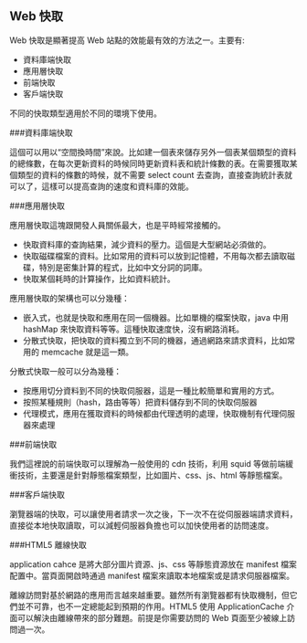 Web 快取
---

Web 快取是顯著提高 Web 站點的效能最有效的方法之一。主要有:

- 資料庫端快取
- 應用層快取
- 前端快取
- 客戶端快取

不同的快取類型適用於不同的環境下使用。

###資料庫端快取

這個可以用以“空間換時間”來說。比如建一個表來儲存另外一個表某個類型的資料的總條數，在每次更新資料的時候同時更新資料表和統計條數的表。在需要獲取某個類型的資料的條數的時候，就不需要 select count 去查詢，直接查詢統計表就可以了，這樣可以提高查詢的速度和資料庫的效能。

###應用層快取

應用層快取這塊跟開發人員關係最大，也是平時經常接觸的。

- 快取資料庫的查詢結果，減少資料的壓力。這個是大型網站必須做的。
- 快取磁碟檔案的資料。比如常用的資料可以放到記憶體，不用每次都去讀取磁碟，特別是密集計算的程式，比如中文分詞的詞庫。
- 快取某個耗時的計算操作，比如資料統計。

應用層快取的架構也可以分幾種：

- 嵌入式，也就是快取和應用在同一個機器。比如單機的檔案快取，java 中用 hashMap 來快取資料等等。這種快取速度快，沒有網路消耗。
- 分散式快取，把快取的資料獨立到不同的機器，通過網路來請求資料，比如常用的 memcache 就是這一類。

分散式快取一般可以分為幾種：

- 按應用切分資料到不同的快取伺服器，這是一種比較簡單和實用的方式。
- 按照某種規則（hash，路由等等）把資料儲存到不同的快取伺服器
- 代理模式，應用在獲取資料的時候都由代理透明的處理，快取機制有代理伺服器來處理

###前端快取

我們這裡說的前端快取可以理解為一般使用的 cdn 技術，利用 squid 等做前端緩衝技術，主要還是針對靜態檔案類型，比如圖片、css、js、html 等靜態檔案。

###客戶端快取

瀏覽器端的快取，可以讓使用者請求一次之後，下一次不在從伺服器端請求資料，直接從本地快取讀取，可以減輕伺服器負擔也可以加快使用者的訪問速度。

###HTML5 離線快取

application cahce 是將大部分圖片資源、js、css 等靜態資源放在 manifest 檔案配置中。當頁面開啟時通過 manifest 檔案來讀取本地檔案或是請求伺服器檔案。

離線訪問對基於網路的應用而言越來越重要。雖然所有瀏覽器都有快取機制，但它們並不可靠，也不一定總能起到預期的作用。HTML5 使用 ApplicationCache 介面可以解決由離線帶來的部分難題。前提是你需要訪問的 Web 頁面至少被線上訪問過一次。

